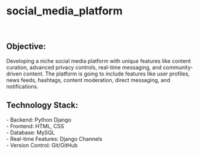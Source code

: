 # social_media_platform
<br>

<h2>Objective:</h2>
Developing a niche social media platform with unique features like content curation, advanced privacy controls, real-time messaging, and community-driven content. The platform is going to include features like user profiles, news feeds, hashtags, content moderation, direct messaging, and notifications.

<br>
<h2>Technology Stack:</h2>
- Backend: Python Django <br>
- Frontend: HTML, CSS <br>
- Database: MySQL <br>
- Real-time Features: Django Channels <br>
- Version Control: Git/GitHub <br>
